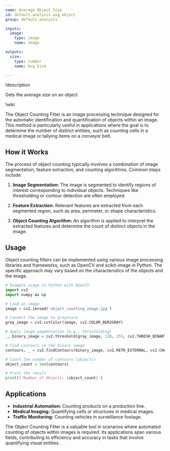 ```yaml
---
name: Average Object Size
id: default.analysis.avg_object
group: default.analysis

inputs:
  image:
    type: image
    name: Image

outputs:
  size:
    type: number
    name: Avg Size

---
```


!description

Gets the average size on an object

!wiki

The Object Counting Filter is an image processing technique designed for the automatic identification and quantification of objects within an image. This method is particularly useful in applications where the goal is to determine the number of distinct entities, such as counting cells in a medical image or tallying items on a conveyor belt.

## How it Works

The process of object counting typically involves a combination of image segmentation, feature extraction, and counting algorithms. Common steps include:

1. **Image Segmentation:** The image is segmented to identify regions of interest corresponding to individual objects. Techniques like thresholding or contour detection are often employed.

2. **Feature Extraction:** Relevant features are extracted from each segmented region, such as area, perimeter, or shape characteristics.

3. **Object Counting Algorithm:** An algorithm is applied to interpret the extracted features and determine the count of distinct objects in the image.

## Usage

Object counting filters can be implemented using various image processing libraries and frameworks, such as OpenCV and scikit-image in Python. The specific approach may vary based on the characteristics of the objects and the image.

```python
# Example usage in Python with OpenCV
import cv2
import numpy as np

# Load an image
image = cv2.imread('object_counting_image.jpg')

# Convert the image to grayscale
gray_image = cv2.cvtColor(image, cv2.COLOR_BGR2GRAY)

# Apply image segmentation (e.g., thresholding)
_, binary_image = cv2.threshold(gray_image, 128, 255, cv2.THRESH_BINARY)

# Find contours in the binary image
contours, _ = cv2.findContours(binary_image, cv2.RETR_EXTERNAL, cv2.CHAIN_APPROX_SIMPLE)

# Count the number of contours (objects)
object_count = len(contours)

# Print the result
print(f'Number of Objects: {object_count}')
```

## Applications

- **Industrial Automation:** Counting products on a production line.
- **Medical Imaging:** Quantifying cells or structures in medical images.
- **Traffic Monitoring:** Counting vehicles in surveillance footage.

The Object Counting Filter is a valuable tool in scenarios where automated counting of objects within images is required. Its applications span various fields, contributing to efficiency and accuracy in tasks that involve quantifying visual entities.